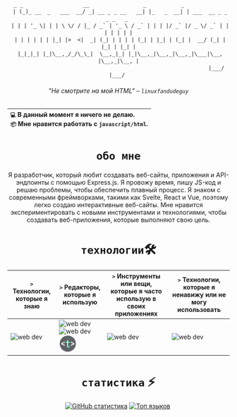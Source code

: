 <div align="center">

```brainfuck
  _ _                   __                 _           _                        
 | (_)_ __  _   ___  __/ _| __ _ _ __   __| |_   _  __| | ___  __ _ _   _ _   _ 
 | | | '_ \| | | \ \/ / |_ / _` | '_ \ / _` | | | |/ _` |/ _ \/ _` | | | | | | |
 | | | | | | |_| |>  <|  _| (_| | | | | (_| | |_| | (_| |  __/ (_| | |_| | |_| |
 |_|_|_| |_|\__,_/_/\_\_|  \__,_|_| |_|\__,_|\__,_|\__,_|\___|\__, |\__,_|\__, |
                                                              |___/       |___/ 
```
###### "Не смотрите на мой HTML" – `linuxfandudeguy`

  | `💻`  В данный момент я **ничего** не делаю.<br/>`📦`  Мне нравится работать с `javascript/html`.</br> |
  |:---|

# `обо мне` 

Я разработчик, который любит создавать веб-сайты, приложения и API-эндпоинты с помощью Express.js. Я провожу время, пишу JS-код и решаю проблемы, чтобы обеспечить плавный процесс. Я знаком с современными фреймворками, такими как Svelte, React и Vue, поэтому легко создаю интерактивные веб-сайты. Мне нравится экспериментировать с новыми инструментами и технологиями, чтобы создавать веб-приложения, которые выполняют свою цель.

# `технологии`🛠
| `>` Технологии, которые я знаю | `>` Редакторы, которые я использую | `>` Инструменты или вещи, которые я часто использую в своих приложениях | `>` Технологии, которые я ненавижу или не могу использовать | 
|---------------------|---------------|----------------------------------------|----------------------------------|
| <img src="https://skillicons.dev/icons?i=html,js,react,vue,svelte,css,nodejs,python,rust" alt="web dev" height="40"/> | <img src="https://skillicons.dev/icons?i=sublime,vscode" alt="web dev" height="40"/><img src="https://upload.wikimedia.org/wikipedia/commons/thumb/8/8a/Gnu-nano.svg/1024px-Gnu-nano.svg.png" alt="web dev" height="40"/><img src="/assets/images/unnamed.png" alt="web dev" height="40"/> | <img src="https://skillicons.dev/icons?i=tailwind,npm,git,github,bootstrap,vercel,debian,express,obsidian" alt="web dev" height="40"/> | <img src="https://skillicons.dev/icons?i=electron,firebase,php,tauri" alt="web dev" height="40"/> |

# `статистика` ⚡
  
  <a href="#">![GitHub статистика](https://github-readme-stats.vercel.app/api?username=linuxfandudeguy&theme=blueberry&count_private=true&hide_border=true&line_height=20)</a>
  <a href="#">![Топ языков](https://github-readme-stats.vercel.app/api/top-langs/?username=linuxfandudeguy&layout=compact&theme=blueberry&count_private=true&hide_border=true)</a>
  <img src="https://komarev.com/ghpvc/?username=linuxfandudeguy&style=for-the-badge&color=orange" alt=""/>
